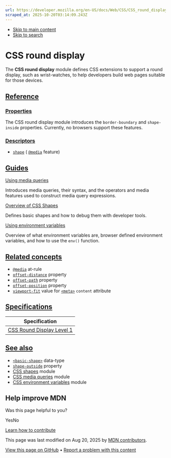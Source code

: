 ```yaml
---
url: https://developer.mozilla.org/en-US/docs/Web/CSS/CSS_round_display
scraped_at: 2025-10-20T03:14:09.243Z
---
```


- [Skip to main content](https://developer.mozilla.org/en-US/docs/Web/CSS/CSS_round_display#content)
- [Skip to search](https://developer.mozilla.org/en-US/docs/Web/CSS/CSS_round_display#search)

# CSS round display

The **CSS round display** module defines CSS extensions to support a round display, such as wrist-watches, to help developers build web pages suitable for those devices.

## [Reference](https://developer.mozilla.org/en-US/docs/Web/CSS/CSS_round_display\#reference)

### [Properties](https://developer.mozilla.org/en-US/docs/Web/CSS/CSS_round_display\#properties)

The CSS round display module introduces the `border-boundary` and `shape-inside` properties. Currently, no browsers support these features.

### [Descriptors](https://developer.mozilla.org/en-US/docs/Web/CSS/CSS_round_display\#descriptors)

- [`shape`](https://developer.mozilla.org/en-US/docs/Web/CSS/@media/shape) ( [`@media`](https://developer.mozilla.org/en-US/docs/Web/CSS/@media) feature)

## [Guides](https://developer.mozilla.org/en-US/docs/Web/CSS/CSS_round_display\#guides)

[Using media queries](https://developer.mozilla.org/en-US/docs/Web/CSS/CSS_media_queries/Using_media_queries)

Introduces media queries, their syntax, and the operators and media features used to construct media query expressions.

[Overview of CSS Shapes](https://developer.mozilla.org/en-US/docs/Web/CSS/CSS_shapes/Overview_of_shapes)

Defines basic shapes and how to debug them with developer tools.

[Using environment variables](https://developer.mozilla.org/en-US/docs/Web/CSS/CSS_environment_variables/Using_environment_variables)

Overview of what environment variables are, browser defined environment variables, and how to use the `env()` function.

## [Related concepts](https://developer.mozilla.org/en-US/docs/Web/CSS/CSS_round_display\#related_concepts)

- [`@media`](https://developer.mozilla.org/en-US/docs/Web/CSS/@media) at-rule
- [`offset-distance`](https://developer.mozilla.org/en-US/docs/Web/CSS/offset-distance) property
- [`offset-path`](https://developer.mozilla.org/en-US/docs/Web/CSS/offset-path) property
- [`offset-position`](https://developer.mozilla.org/en-US/docs/Web/CSS/offset-position) property
- [`viewport-fit`](https://developer.mozilla.org/en-US/docs/Web/HTML/Reference/Elements/meta/name/viewport#viewport-fit) value for [`<meta>`](https://developer.mozilla.org/en-US/docs/Web/HTML/Reference/Elements/meta) `content` attribute

## [Specifications](https://developer.mozilla.org/en-US/docs/Web/CSS/CSS_round_display\#specifications)

| Specification |
| --- |
| [CSS Round Display Level 1](https://drafts.csswg.org/css-round-display/) |

## [See also](https://developer.mozilla.org/en-US/docs/Web/CSS/CSS_round_display\#see_also)

- [`<basic-shape>`](https://developer.mozilla.org/en-US/docs/Web/CSS/basic-shape) data-type
- [`shape-outside`](https://developer.mozilla.org/en-US/docs/Web/CSS/shape-outside) property
- [CSS shapes](https://developer.mozilla.org/en-US/docs/Web/CSS/CSS_shapes) module
- [CSS media queries](https://developer.mozilla.org/en-US/docs/Web/CSS/CSS_media_queries) module
- [CSS environment variables](https://developer.mozilla.org/en-US/docs/Web/CSS/CSS_environment_variables) module

## Help improve MDN

Was this page helpful to you?

YesNo

[Learn how to contribute](https://developer.mozilla.org/en-US/docs/MDN/Community/Getting_started)

This page was last modified on ⁨Aug 20, 2025⁩ by [MDN contributors](https://developer.mozilla.org/en-US/docs/Web/CSS/CSS_round_display/contributors.txt).


[View this page on GitHub](https://github.com/mdn/content/blob/main/files/en-us/web/css/css_round_display/index.md?plain=1 "Folder: ⁨en-us/web/css/css_round_display⁩ (Opens in a new tab)") • [Report a problem with this content](https://github.com/mdn/content/issues/new?template=page-report.yml&mdn-url=https%3A%2F%2Fdeveloper.mozilla.org%2Fen-US%2Fdocs%2FWeb%2FCSS%2FCSS_round_display&metadata=%3C%21--+Do+not+make+changes+below+this+line+--%3E%0A%3Cdetails%3E%0A%3Csummary%3EPage+report+details%3C%2Fsummary%3E%0A%0A*+Folder%3A+%60en-us%2Fweb%2Fcss%2Fcss_round_display%60%0A*+MDN+URL%3A+https%3A%2F%2Fdeveloper.mozilla.org%2Fen-US%2Fdocs%2FWeb%2FCSS%2FCSS_round_display%0A*+GitHub+URL%3A+https%3A%2F%2Fgithub.com%2Fmdn%2Fcontent%2Fblob%2Fmain%2Ffiles%2Fen-us%2Fweb%2Fcss%2Fcss_round_display%2Findex.md%0A*+Last+commit%3A+https%3A%2F%2Fgithub.com%2Fmdn%2Fcontent%2Fcommit%2F10f562a8a12f7bbf4b35b21de449c721ed756eb4%0A*+Document+last+modified%3A+2025-08-20T14%3A02%3A43.000Z%0A%0A%3C%2Fdetails%3E "This will take you to GitHub to file a new issue.")